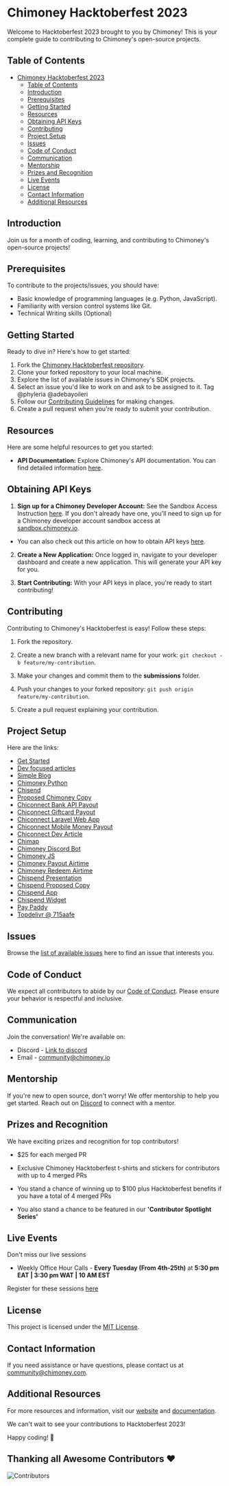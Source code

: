 # Chimoney Hacktoberfest 2023

Welcome to Hacktoberfest 2023 brought to you by Chimoney! This is your complete guide to contributing to Chimoney's open-source projects.

## Table of Contents

- [Chimoney Hacktoberfest 2023](#chimoney-hacktoberfest-2023)
  - [Table of Contents](#table-of-contents)
  - [Introduction](#introduction)
  - [Prerequisites](#prerequisites)
  - [Getting Started](#getting-started)
  - [Resources](#resources)
  - [Obtaining API Keys](#obtaining-api-keys)
  - [Contributing](#contributing)
  - [Project Setup](#project-setup)
  - [Issues](#issues)
  - [Code of Conduct](#code-of-conduct)
  - [Communication](#communication)
  - [Mentorship](#mentorship)
  - [Prizes and Recognition](#prizes-and-recognition)
  - [Live Events](#live-events)
  - [License](#license)
  - [Contact Information](#contact-information)
  - [Additional Resources](#additional-resources)

## Introduction

Join us for a month of coding, learning, and contributing to Chimoney's open-source projects!

## Prerequisites

To contribute to the projects/issues, you should have:

- Basic knowledge of programming languages (e.g. Python, JavaScript).
- Familiarity with version control systems like Git.
- Technical Writing skills (Optional)

## Getting Started

Ready to dive in? Here's how to get started:

1. Fork the [Chimoney Hacktoberfest repository](https://github.com/Chimoney/chimoney-community-projects.git).
2. Clone your forked repository to your local machine.
3. Explore the list of available issues in Chimoney's SDK projects.
4. Select an issue you'd like to work on and ask to be assigned to it. Tag @phyleria @adebayoileri
5. Follow our [Contributing Guidelines](#contributing) for making changes.
6. Create a pull request when you're ready to submit your contribution.

## Resources

Here are some helpful resources to get you started:

- **API Documentation:** Explore Chimoney's API documentation. You can find detailed information [here](https://chimoney.readme.io/reference/introduction).
  

## Obtaining API Keys

1. **Sign up for a Chimoney Developer Account:** See the Sandbox Access Instruction [here](https://sandbox.chimoney.io/developers). If you don't already have one, you'll need to sign up for a Chimoney developer account sandbox access at [sandbox.chimoney.io](https://chimoney.readme.io/reference/sandbox-environment).

- You can also check out this article on how to obtain API keys [here](https://community-chimoney.hashnode.dev/getting-started-with-chimoneys-api-chiconnect).

2. **Create a New Application:** Once logged in, navigate to your developer dashboard and create a new application. This will generate your API key for you.

5. **Start Contributing:** With your API keys in place, you're ready to start contributing!


## Contributing

Contributing to Chimoney's Hacktoberfest is easy! Follow these steps:

1. Fork the repository.
2. Create a new branch with a relevant name for your work: `git checkout -b feature/my-contribution`.
3. Make your changes and commit them to the **submissions** folder.
4. Push your changes to your forked repository: `git push origin feature/my-contribution`.

5. Create a pull request explaining your contribution.

## Project Setup

Here are the links:

- [Get Started](https://github.com/Chimoney/chimoney-community-projects/tree/main/submissions/GetStarted)
- [Dev focused articles](https://github.com/Chimoney/chimoney-community-projects/tree/main/submissions/Dev%20focused%20articles)
- [Simple Blog](https://github.com/Chimoney/chimoney-community-projects/tree/main/submissions/simple_blog)
- [Chimoney Python](https://github.com/Chimoney/chimoney-community-projects/tree/main/submissions/Chimoney-Python)
- [Chisend](https://github.com/Chimoney/chimoney-community-projects/tree/main/submissions/Chisend)
- [Proposed Chimoney Copy](https://github.com/Chimoney/chimoney-community-projects/tree/main/submissions/Proposed-Chimoney-Copy)
- [Chiconnect Bank API Payout](https://github.com/Chimoney/chimoney-community-projects/tree/main/submissions/chiconnect-bank-api-payout)
- [Chiconnect Giftcard Payout](https://github.com/Chimoney/chimoney-community-projects/tree/main/submissions/chiconnect-giftcard-payout)
- [Chiconnect Laravel Web App](https://github.com/Chimoney/chimoney-community-projects/tree/main/submissions/chiconnect-laravel-web-app)
- [Chiconnect Mobile Money Payout](https://github.com/Chimoney/chimoney-community-projects/tree/main/submissions/chiconnect-mobile-money-payout)
- [Chiconnect Dev Article](https://github.com/Chimoney/chimoney-community-projects/tree/main/submissions/chiconnect_dev_article)
- [Chimap](https://github.com/Chimoney/chimoney-community-projects/tree/main/submissions/chimap)
- [Chimoney Discord Bot](https://github.com/Chimoney/chimoney-community-projects/tree/main/submissions/chimoney-discord-bot)
- [Chimoney JS](https://github.com/Chimoney/chimoney-community-projects/tree/main/submissions/chimoney-js)
- [Chimoney Payout Airtime](https://github.com/Chimoney/chimoney-community-projects/tree/main/submissions/chimoney-payout-airtime)
- [Chimoney Redeem Airtime](https://github.com/Chimoney/chimoney-community-projects/tree/main/submissions/chimoney-redeem-airtime)
- [Chispend Presentation](https://github.com/Chimoney/chimoney-community-projects/tree/main/submissions/chispend-presentation)
- [Chispend Proposed Copy](https://github.com/Chimoney/chimoney-community-projects/tree/main/submissions/chispend-proposed-copy)
- [Chispend App](https://github.com/Chimoney/chimoney-community-projects/tree/main/submissions/chispend_app)
- [Chispend Widget](https://github.com/Chimoney/chimoney-community-projects/tree/main/submissions/chispend_widget)
- [Pay Paddy](https://github.com/Chimoney/chimoney-community-projects/tree/main/submissions/pay-paddy)
- [Topdelivr @ 715aafe](https://github.com/KelvinNjiraini/TopDelivr/tree/715aafe5f78a5ea29634f80be1ceb0983fa86558)

## Issues

Browse the [list of available issues](https://github.com/Chimoney/chimoney-community-projects/issues) here to find an issue that interests you.

## Code of Conduct

We expect all contributors to abide by our [Code of Conduct](https://github.com/Chimoney/chimoney-community-projects/blob/main/CODE_OF_CONDUCT.md). Please ensure your behavior is respectful and inclusive.

## Communication

Join the conversation! We're available on:

- Discord - [Link to discord](https://discord.gg/Q3peDrPG95)
- Email - community@chimoney.io

## Mentorship

If you're new to open source, don't worry! We offer mentorship to help you get started. Reach out on [Discord](https://discord.gg/Q3peDrPG95) to connect with a mentor.

## Prizes and Recognition

We have exciting prizes and recognition for top contributors!

- $25 for each merged PR
- Exclusive Chimoney Hacktoberfest t-shirts and stickers for contributors with up to 4 merged PRs

- You stand a chance of winning up to $100 plus Hacktoberfest benefits if you have a total of 4 merged PRs

- You also stand a chance to be featured in our **'Contributor Spotlight Series'**

## Live Events

Don't miss our live sessions

- Weekly Office Hour Calls - **Every Tuesday (From 4th-25th)** at **5:30 pm EAT | 3:30 pm WAT | 10 AM EST**

Register for these sessions [here](https://forms.gle/aNyegaMbbuHtKoRV8)

## License

This project is licensed under the [MIT License](link-to-license).

## Contact Information

If you need assistance or have questions, please contact us at [community@chimoney.com](mailto:community@chimoney.com).

## Additional Resources

For more resources and information, visit our [website](https://chimoney.io/) and [documentation](https://chimoney.readme.io/reference/introduction).

We can't wait to see your contributions to Hacktoberfest 2023!

Happy coding! 🚀

## Thanking all Awesome Contributors :heart:
![Contributors](https://contrib.rocks/image?repo=Chimoney/chimoney-community-projects)
